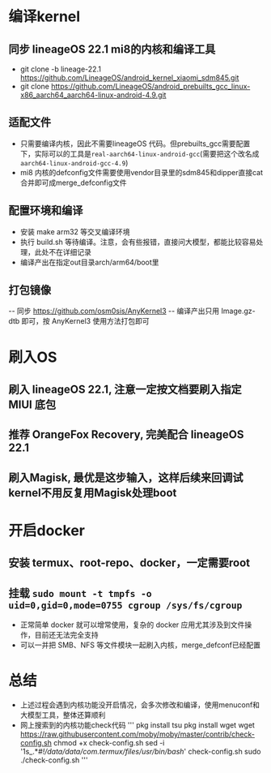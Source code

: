 # 编译kernel
## 同步 lineageOS 22.1 mi8的内核和编译工具
- git clone -b lineage-22.1 https://github.com/LineageOS/android_kernel_xiaomi_sdm845.git
- git clone https://github.com/LineageOS/android_prebuilts_gcc_linux-x86_aarch64_aarch64-linux-android-4.9.git

## 适配文件
- 只需要编译内核，因此不需要lineageOS 代码。但prebuilts_gcc需要配置下，实际可以的工具是`real-aarch64-linux-android-gcc`(需要把这个改名成`aarch64-linux-android-gcc-4.9`)
- mi8 内核的defconfig文件需要使用vendor目录里的sdm845和dipper直接cat合并即可成merge_defconfig文件

## 配置环境和编译
- 安装 make arm32 等交叉编译环境
- 执行 build.sh 等待编译。注意，会有些报错，直接问大模型，都能比较容易处理，此处不在详细记录
- 编译产出在指定out目录arch/arm64/boot里

## 打包镜像
-- 同步 https://github.com/osm0sis/AnyKernel3
-- 编译产出只用 Image.gz-dtb 即可，按 AnyKernel3 使用方法打包即可

# 刷入OS
## 刷入 lineageOS 22.1, 注意一定按文档要刷入指定 MIUI 底包
## 推荐 OrangeFox Recovery, 完美配合 lineageOS 22.1
## 刷入Magisk, 最优是这步输入，这样后续来回调试kernel不用反复用Magisk处理boot

# 开启docker
## 安装 termux、root-repo、docker，一定需要root
## 挂载 `sudo mount -t tmpfs -o uid=0,gid=0,mode=0755 cgroup /sys/fs/cgroup`
- 正常简单 docker 就可以增常使用，复杂的 docker 应用尤其涉及到文件操作，目前还无法完全支持
- 可以一并把 SMB、NFS 等文件模块一起刷入内核，merge_defconf已经配置
  
# 总结
- 上述过程会遇到内核功能没开启情况，会多次修改和编译，使用menuconf和大模型工具，整体还算顺利
- 网上搜索到的内核功能check代码
'''
pkg install tsu
pkg install wget
wget https://raw.githubusercontent.com/moby/moby/master/contrib/check-config.sh
chmod +x check-config.sh
sed -i '1s_.*_#!/data/data/com.termux/files/usr/bin/bash_' check-config.sh
sudo ./check-config.sh
'''
